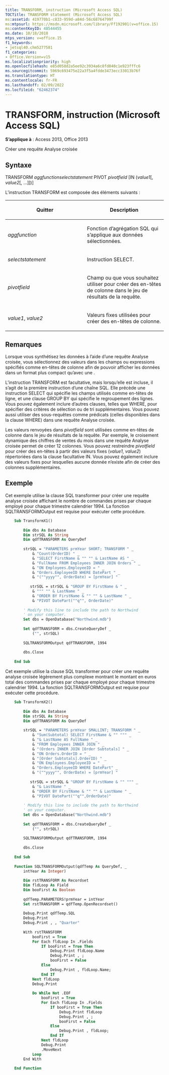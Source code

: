```yaml
---
title: TRANSFORM, instruction (Microsoft Access SQL)
TOCTitle: TRANSFORM statement (Microsoft Access SQL)
ms:assetid: 419770b1-c833-959d-a84d-56c68764799f
ms:mtpsurl: https://msdn.microsoft.com/library/Ff192901(v=office.15)
ms:contentKeyID: 48544455
ms.date: 10/18/2018
mtps_version: v=office.15
f1_keywords:
- jetsql40.chm5277581
f1_categories:
- Office.Version=v15
ms.localizationpriority: high
ms.openlocfilehash: e85d058d2a5ee92c3934a6c8fd840c1e923fffc6
ms.sourcegitcommit: 5969c693475e22a3f5a4fdde3473ecc33013b76f
ms.translationtype: HT
ms.contentlocale: fr-FR
ms.lasthandoff: 02/09/2022
ms.locfileid: "62462374"
---
```

# <a name="transform-statement-microsoft-access-sql"></a>TRANSFORM, instruction (Microsoft Access SQL)

**S’applique à** : Access 2013, Office 2013

Créer une requête Analyse croisée

## <a name="syntax"></a>Syntaxe

TRANSFORM *aggfunctionselectstatement* PIVOT *pivotfield* \[IN (*value1*\[, *value2*\[, …\]\])\]

L’instruction TRANSFORM est composée des éléments suivants :

<table>
<colgroup>
<col style="width: 50%" />
<col style="width: 50%" />
</colgroup>
<thead>
<tr class="header">
<th><p>Quitter</p></th>
<th><p>Description</p></th>
</tr>
</thead>
<tbody>
<tr class="odd">
<td><p><em>aggfunction</em></p></td>
<td><p>Fonction d’agrégation SQL qui s’applique aux données sélectionnées.</p></td>
</tr>
<tr class="even">
<td><p><em>selectstatement</em></p></td>
<td><p>Instruction SELECT.</p></td>
</tr>
<tr class="odd">
<td><p><em>pivotfield</em></p></td>
<td><p>Champ ou  que vous souhaitez utiliser pour créer des en-têtes de colonne dans le jeu de résultats de la requête.</p></td>
</tr>
<tr class="even">
<td><p><em>value1</em>, <em>value2</em></p></td>
<td><p>Valeurs fixes utilisées pour créer des en-têtes de colonne.</p></td>
</tr>
</tbody>
</table>

## <a name="remarks"></a>Remarques

Lorsque vous synthétisez les données à l’aide d’une requête Analyse croisée, vous sélectionnez des valeurs dans les champs ou expressions spécifiés comme en-têtes de colonne afin de pouvoir afficher les données dans un format plus compact qu’avec une .

L’instruction TRANSFORM est facultative, mais lorsqu’elle est incluse, il s’agit de la première instruction d’une chaîne SQL. Elle précède une instruction SELECT qui spécifie les champs utilisés comme en-têtes de ligne, et une clause GROUP BY qui spécifie le regroupement des lignes. Vous pouvez également inclure d’autres clauses, telles que WHERE, pour spécifier des critères de sélection ou de tri supplémentaires. Vous pouvez aussi utiliser des sous-requêtes comme prédicats (celles disponibles dans la clause WHERE) dans une requête Analyse croisée.

Les valeurs renvoyées dans *pivotfield* sont utilisées comme en-têtes de colonne dans le jeu de résultats de la requête. Par exemple, le croisement dynamique des chiffres de ventes du mois dans une requête Analyse croisée permet de créer 12 colonnes. Vous pouvez restreindre *pivotfield* pour créer des en-têtes à partir des valeurs fixes (*value1*, *value2*) répertoriées dans la clause facultative IN. Vous pouvez également inclure des valeurs fixes pour lesquelles aucune donnée n’existe afin de créer des colonnes supplémentaires.

## <a name="example"></a>Exemple

Cet exemple utilise la clause SQL transformer pour créer une requête analyse croisée affichant le nombre de commandes prises par chaque employé pour chaque trimestre calendrier 1994. La fonction SQLTRANSFORMOutput est requise pour exécuter cette procédure.

```vb
    Sub TransformX1() 
     
        Dim dbs As Database 
        Dim strSQL As String 
        Dim qdfTRANSFORM As QueryDef 
     
        strSQL = "PARAMETERS prmYear SHORT; TRANSFORM " _ 
            & "Count(OrderID) " _ 
            & "SELECT FirstName & "" "" & LastName AS " _ 
            & "FullName FROM Employees INNER JOIN Orders " _ 
            & "ON Employees.EmployeeID = " _ 
            & "Orders.EmployeeID WHERE DatePart " _ 
            & "(""yyyy"", OrderDate) = [prmYear] " 
       
           strSQL = strSQL & "GROUP BY FirstName & " _ 
            & """ "" & LastName " _ 
            & "ORDER BY FirstName & "" "" & LastName " _ 
            & "PIVOT DatePart(""q"", OrderDate)" 
         
        ' Modify this line to include the path to Northwind 
        ' on your computer. 
        Set dbs = OpenDatabase("Northwind.mdb") 
     
        Set qdfTRANSFORM = dbs.CreateQueryDef _ 
            ("", strSQL) 
         
        SQLTRANSFORMOutput qdfTRANSFORM, 1994 
         
        dbs.Close 
     
    End Sub
```


Cet exemple utilise la clause SQL transformer pour créer une requête analyse croisée légèrement plus complexe montrant le montant en euros total des commandes prises par chaque employé pour chaque trimestre calendrier 1994. La fonction SQLTRANSFORMOutput est requise pour exécuter cette procédure.

```vb
    Sub TransformX2() 
     
        Dim dbs As Database 
        Dim strSQL As String 
        Dim qdfTRANSFORM As QueryDef 
     
        strSQL = "PARAMETERS prmYear SMALLINT; TRANSFORM " _ 
            & "Sum(Subtotal) SELECT FirstName & "" """ _ 
            & "& LastName AS FullName " _ 
            & "FROM Employees INNER JOIN " _ 
            & "(Orders INNER JOIN [Order Subtotals] " _ 
            & "ON Orders.OrderID = " _ 
            & "[Order Subtotals].OrderID) " _ 
            & "ON Employees.EmployeeID = " _ 
            & "Orders.EmployeeID WHERE DatePart" _ 
            & "(""yyyy"", OrderDate) = [prmYear] " 
        
           strSQL = strSQL & "GROUP BY FirstName & "" """ _ 
            & "& LastName " _ 
            & "ORDER BY FirstName & "" "" & LastName " _ 
            & "PIVOT DatePart(""q"",OrderDate)"         
             
        ' Modify this line to include the path to Northwind 
        ' on your computer. 
        Set dbs = OpenDatabase("Northwind.mdb") 
     
        Set qdfTRANSFORM = dbs.CreateQueryDef _ 
            ("", strSQL) 
         
        SQLTRANSFORMOutput qdfTRANSFORM, 1994 
         
        dbs.Close 
     
    End Sub 
     
    Function SQLTRANSFORMOutput(qdfTemp As QueryDef, _ 
        intYear As Integer) 
         
        Dim rstTRANSFORM As Recordset 
        Dim fldLoop As Field 
        Dim booFirst As Boolean 
     
        qdfTemp.PARAMETERS!prmYear = intYear 
        Set rstTRANSFORM = qdfTemp.OpenRecordset() 
         
        Debug.Print qdfTemp.SQL 
        Debug.Print 
        Debug.Print , , "Quarter" 
     
        With rstTRANSFORM 
            booFirst = True 
            For Each fldLoop In .Fields 
                If booFirst = True Then 
                    Debug.Print fldLoop.Name 
                    Debug.Print , ; 
                    booFirst = False 
                Else 
                    Debug.Print , fldLoop.Name; 
                End If 
            Next fldLoop 
            Debug.Print 
             
            Do While Not .EOF 
                booFirst = True 
                For Each fldLoop In .Fields 
                    If booFirst = True Then 
                        Debug.Print fldLoop 
                        Debug.Print , ; 
                        booFirst = False 
                    Else 
                        Debug.Print , fldLoop; 
                    End If 
                Next fldLoop 
                Debug.Print 
                .MoveNext 
            Loop 
        End With 
         
    End Function
```
